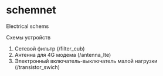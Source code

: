 # schemnet
Electrical schems

Схемы устройств
1. Сетевой фильтр (/filter_cub)
2. Антенна для 4G модема (/antenna_lte)
3. Электронный включатель-выключатель малой нагрузки (/transistor_swich)
